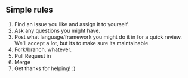 ## Simple rules

1. Find an issue you like and assign it to yourself.
2. Ask any questions you might have.
3. Post what language/framework you might do it in for a quick review. We'll accept a lot, but its to make sure its maintainable.
4. Fork/branch, whatever.
5. Pull Request in
6. Merge
7. Get thanks for helping! :)